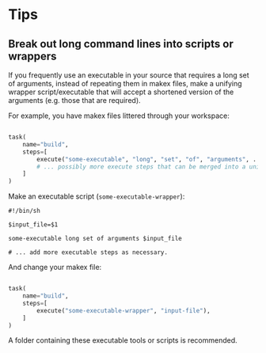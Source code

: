 # Tips


## Break out long command lines into scripts or wrappers

If you frequently use an executable in your source that requires a long set of arguments, instead of repeating
them in makex files, make a unifying wrapper script/executable that will accept a shortened version of the arguments (e.g. those that are required). 

For example, you have makex files littered through your workspace:

```python

task(
    name="build",
    steps=[
        execute("some-executable", "long", "set", "of", "arguments", ..., "input-file"),
        # ... possibly more execute steps that can be merged into a unified script.
    ]
)
```


Make an executable script (`some-executable-wrapper`): 

```shell
#!/bin/sh

$input_file=$1

some-executable long set of arguments $input_file

# ... add more executable steps as necessary.
```

And change your makex file:

```python

task(
    name="build",
    steps=[
        execute("some-executable-wrapper", "input-file"),
    ]
)
```

A folder containing these executable tools or scripts is recommended.
